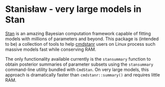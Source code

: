 # Stanisław - very large models in Stan

[Stan](https://mc-stan.org/) is an amazing Bayesian computation framework capable of fitting models with millions of parameters and beyond. This package is (intended to be) a collection of tools to help [cmdstanr](https://mc-stan.org/cmdstanr/) users on Linux process such massive models fast while conserving RAM.

The only functionality available currently is the `stansummary` function to obtain posterior summaries of parameter subsets using the `stansummary` command-line utility bundled with `CmdStan`. On very large models, this approach is dramatically faster than `cmdstanr::summary()` and requires little RAM.

